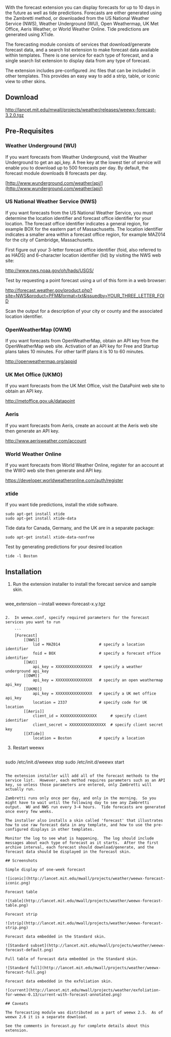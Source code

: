 With the forecast extension you can display forecasts for up to 10 days in the future as well as tide predictions.  Forecasts are either generated using the Zambretti method, or downloaded from the US National Weather Service (NWS), Weather Underground (WU), Open Weathermap, UK Met Office, Aeris Weather, or World Weather Online.  Tide predictions are generated using XTide.

The forecasting module consists of services that download/generate forecast data, and a search list extension to make forecast data available within templates.  There is one service for each type of forecast, and a single search list extension to display data from any type of forecast.

The extension includes pre-configured .inc files that can be included in other templates.  This provides an easy way to add a strip, table, or iconic view to other skins.

## Download

http://lancet.mit.edu/mwall/projects/weather/releases/weewx-forecast-3.2.0.tgz

## Pre-Requisites

### Weather Underground (WU)

If you want forecasts from Weather Underground, visit the Weather Underground to get an api_key.  A free key at the lowest tier of service will enable you to download up to 500 forecasts per day.  By default, the forecast module downloads 8 forecasts per day.

[http://www.wunderground.com/weather/api/](http://www.wunderground.com/weather/api/)

### US National Weather Service (NWS)

If you want forecasts from the US National Weather Service, you must determine the location identifier and forecast office identifier for your location. The forecast office identifier indicates a general region, for example BOX for the eastern part of Massachusetts. The location identifier indicates a smaller area within a forecast office region, for example MAZ014 for the city of Cambridge, Massachusetts.

First figure out your 3-letter forecast office identifier (foid, also referred to as HADS) and 6-character location identifier (lid) by visiting the NWS web site:

http://www.nws.noaa.gov/oh/hads/USGS/

Test by requesting a point forecast using a url of this form in a web browser:

http://forecast.weather.gov/product.php?site=NWS&product=PFM&format=txt&issuedby=YOUR_THREE_LETTER_FOID

Scan the output for a description of your city or county and the associated location identifier. 

### OpenWeatherMap (OWM)

If you want forecasts from OpenWeatherMap, obtain an API key from the OpenWeatherMap web site.  Activation of an API key for Free and Startup plans takes 10 minutes. For other tariff plans it is 10 to 60 minutes.

http://openweathermap.org/appid

### UK Met Office (UKMO)

If you want forecasts from the UK Met Office, visit the DataPoint web site to obtain an API key.

http://metoffice.gov.uk/datapoint

### Aeris

If you want forecasts from Aeris, create an account at the Aeris web site then generate an API key.

http://www.aerisweather.com/account

### World Weather Online

If you want forecasts from World Weather Online, register for an account at the WWO web site then generate and API key.

https://developer.worldweatheronline.com/auth/register

### xtide

If you want tide predictions, install the xtide software.

```
sudo apt-get install xtide
sudo apt-get install xtide-data
```

Tide data for Canada, Germany, and the UK are in a separate package:

```
sudo apt-get install xtide-data-nonfree
```

Test by generating predictions for your desired location

```
tide -l Boston
```

## Installation

1.  Run the extension installer to install the forecast service and sample skin.

    ```
wee_extension --install weewx-forecast-x.y.tgz
```

2.  In weewx.conf, specify required parameters for the forecast services you want to run

    ```
    [Forecast]
        [[NWS]]
            lid = MAZ014                 # specify a location identifier
            foid = BOX                   # specify a forecast office identifier
        [[WU]]
            api_key = XXXXXXXXXXXXXXXX   # specify a weather underground api_key
        [[OWM]]
            api_key = XXXXXXXXXXXXXXXX   # specify an open weathermap api_key
        [[UKMO]]
            api_key = XXXXXXXXXXXXXXXX   # specify a UK met office api_key
            location = 2337              # specify code for UK location
        [[Aeris]]
            client_id = XXXXXXXXXXXXXXXX      # specify client identifier
            client_secret = XXXXXXXXXXXXXXXX  # specify client secret key
        [[XTide]]
            location = Boston            # specify a location
```

3.  Restart weewx

    ```
sudo /etc/init.d/weewx stop
sudo /etc/init.d/weewx start
```

The extension installer will add all of the forecast methods to the service list.  However, each method requires parameters such as an API key, so unless those parameters are entered, only Zambretti will actually run.

Zambretti runs only once per day, and only in the morning.  So you might have to wait until the following day to see any Zambretti output.  WU and NWS run every 3-4 hours.  Tide forecasts are generated once every few weeks.

The installer also installs a skin called 'forecast' that illustrates how to use raw forecast data in any template, and how to use the pre-configured displays in other templates.

Monitor the log to see what is happening.  The log should include messages about each type of forecast as it starts.  After the first archive interval, each forecast should download/generate, and the forecast data should be displayed in the forecast skin.

## Screenshots

Simple display of one-week forecast

![iconic](http://lancet.mit.edu/mwall/projects/weather/weewx-forecast-iconic.png)

Forecast table

![table](http://lancet.mit.edu/mwall/projects/weather/weewx-forecast-table.png)

Forecast strip

![strip](http://lancet.mit.edu/mwall/projects/weather/weewx-forecast-strip.png)

Forecast data embedded in the Standard skin.

![Standard subset](http://lancet.mit.edu/mwall/projects/weather/weewx-forecast-default.png)

Full table of forecast data embedded in the Standard skin.

![Standard full](http://lancet.mit.edu/mwall/projects/weather/weewx-forecast-full.png)

Forecast data embedded in the exfoliation skin.

![current](http://lancet.mit.edu/mwall/projects/weather/exfoliation-for-weewx-0.13/current-with-forecast-annotated.png)

## Caveats

The forecasting module was distributed as a part of weewx 2.5.  As of weewx 2.6 it is a separate download.

See the comments in forecast.py for complete details about this extension.
